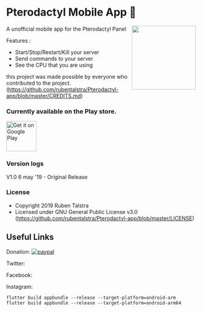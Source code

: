 # Pterodactyl Mobile App 🚀

A unofficial mobile app for the Pterodactyl Panel
<img align="right" src="https://pterodactyl.io/pterodactyl.png" height="170">

Features :
- Start/Stop/Restart/Kill your server
- Send commands to your server
- See the CPU that you are using



this project was made possible by everyone who contributed to the project. (https://github.com/rubentalstra/Pterodactyl-app/blob/master/CREDITS.md)



### Currently available on the Play store.

<a href='https://play.google.com/store/apps/details?id=nl.rubentalstra.pterodactyl_app'><img alt='Get it on Google Play' src='https://play.google.com/intl/en_us/badges/images/generic/en_badge_web_generic.png' height='80px'/></a>


### Version logs

V1.0 6 may '19 - Original Release



### License

- Copyright 2019 Ruben Talstra
- Licensed under GNU General Public License v3.0 (https://github.com/rubentalstra/Pterodactyl-app/blob/master/LICENSE)


## Useful Links


Donation: [![paypal](https://www.paypalobjects.com/en_US/i/btn/btn_donateCC_LG.gif)](https://www.paypal.me/RDTalstra)

Twitter: 

Facebook: 

Instagram: 



```
flutter build appbundle --release --target-platform=android-arm
flutter build appbundle --release --target-platform=android-arm64
```
